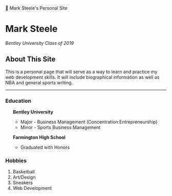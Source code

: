 <!DOCTYPE html>
<html lang="en" dir="ltr">

<head>
  <meta charset="utf-8">
🏀 Mark Steele's Personal Site
</head>

<body>
  <h1>Mark Steele</h1>
  <p>
    <em>Bentley University Class of 2019</em>
  </p>
 </p>
  <h2>About This Site</h2>
  <p>
    This is a personal page that will serve as a way to learn and practice my web development skills. It will include biographical information as well as NBA and general sports writing.
  </p>
  <hr size=3 noshade>
  <h3>Education</h3>
  <ul>
    <p>
      <strong>Bentley University</strong>
      <ul>
        <li>
          Major - Business Management (Concentration:Entrepreneurship)
        </li>
        <li>
          Minor - Sports Business Management
        </li>
      </ul>
    </p>
    <p><strong>Farmington High School</strong></p>
    <ul>
      <li>Graduated with Honors
    </ul>
  </ul>
  <h3>Hobbies</h3>
  <ol>
    <li>Basketball
    <li>Art/Design
    <li>Sneakers
      <li>Web Development
  </ol>

</body>

</html>
